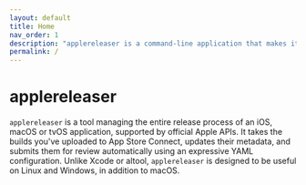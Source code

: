 ```yaml
---
layout: default
title: Home
nav_order: 1
description: "applereleaser is a command-line application that makes it easy to submit your Apple App Store apps for review."
permalink: /
---
```


# applereleaser

`applereleaser` is a tool managing the entire release process of an iOS, macOS or tvOS application, supported by official Apple APIs. It takes the builds you've uploaded to App Store Connect, updates their metadata, and submits them for review automatically using an expressive YAML configuration. Unlike Xcode or altool, `applereleaser` is designed to be useful on Linux and Windows, in addition to macOS. 

